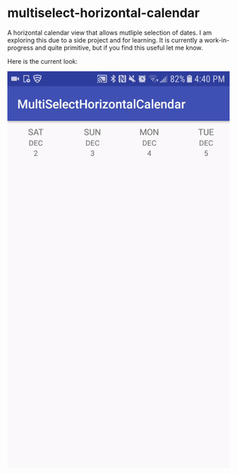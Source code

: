 # multiselect-horizontal-calendar
A horizontal calendar view that allows mutliple selection of dates. I am exploring this due to a side project and for learning. It is currently a work-in-progress and quite primitive, but if you find this useful let me know.

Here is the current look:

![alt text](https://github.com/WhaleMentalist/multiselect-horizontal-calendar/blob/master/extra/example.gif)
